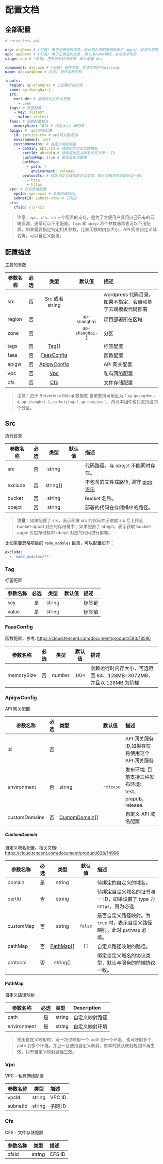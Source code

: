 # 配置文档

## 全部配置

```yml
# serverless.yml

org: orgDemo # (可选) 用于记录组织信息，默认值为您的腾讯云账户 appid，必须为字符串
app: appDemo # (可选) 用于记录组织信息. 默认与name相同，必须为字符串
stage: dev # (可选) 用于区分环境信息，默认值是 dev

component: discuzq # (必选) 组件名称，在该实例中为discuzq
name: discuzqDemo # 必选) 组件实例名称.

inputs:
  region: ap-shanghai # 云函数所在区域
  zone: ap-shanghai-2
  src:
    exclude: # 被排除的文件或目录
      - .env
  tags: # 标签配置
    - key: slstest
      value: slstest
  faas: # 函数配置相关
    memorySize: 1024 # 内存大小，单位MB
  apigw: #  api网关配置
    id: service-xxx # api网关服务ID
    environment: test
    customDomains: # 自定义域名绑定
      - domain: abc.com # 待绑定的自定义的域名
        certId: abcdefg # 待绑定自定义域名的证书唯一 ID
        customMap: true # 是否自定义路径
        pathMap:
          - path: /
            environment: release
        protocols: # 绑定自定义域名的协议类型，默认与服务的前端协议一致。
          - http
          - https
  vpc: # 私有网络配置
    vpcId: vpc-xxxx # 私有网络的Id
    subnetId: subnet-xxxx # 子网ID
  cfs:
    cfsId: cls-xxx
```

> 注意：`vpc`、`cfs`、`db` 三个配置的支持，是为了方便用户复用自己已有的云端资源，通常可以不用配置。`faas` 和 `apigw` 两个参数通常也可以不用配置，如果需要指定特定相关参数，比如函数的内存大小，API 网关自定义域名等，可以自定义配置。

## 配置描述

主要的参数

| 参数名称 | 必选 |            类型             |     默认值      | 描述                                                       |
| -------- | :--: | :-------------------------: | :-------------: | :--------------------------------------------------------- |
| src      |  否  |   [Src](#Src) 或者 string   |                 | wordpress 代码目录，如果不指定，会自动基于云端模板代码部署 |
| region   |  否  |                             |  `ap-shanghai`  | 项目部署所在区域                                           |
| zone     |  否  |                             | `ap-shanghai-2` | 分区                                                       |
| tags     |  否  |        [Tag](#Tag)[]        |                 | 标签配置                                                   |
| faas     |  否  |  [FaasConfig](#FaasConfig)  |                 | 函数配置                                                   |
| apigw    |  否  | [ApigwConfig](#ApigwConfig) |                 | API 网关配置                                               |
| vpc      |  否  |         [Vpc](#Vpc)         |                 | 私有网络配置                                               |
| cfs      |  否  |         [Cfs](#Cfs)         |                 | 文件存储配置                                               |

> 注意：由于 Serverless Mysql 数据库 当前支持可用区为：`ap-guangzhou-4`, `ap-shanghai-2`, `ap-beijing-3`, `ap-nanjing-1`，所以本组件也只支持这四个分区。

## Src

执行目录

| 参数名称 | 必选 |   类型   | 默认值 | 描述                                       |
| -------- | :--: | :------: | :----: | :----------------------------------------- |
| src      |  否  |  string  |        | 代码路径。与 obejct 不能同时存在。         |
| exclude  |  否  | string[] |        | 不包含的文件或路径, 遵守 [glob 语法][glob] |
| bucket   |  否  |  string  |        | bucket 名称。                              |
| obejct   |  否  |  string  |        | 部署的代码在存储桶中的路径。               |

> **注意**：如果配置了 src，表示部署 src 的代码并压缩成 zip 后上传到 bucket-appid 对应的存储桶中；如果配置了 obejct，表示获取 bucket-appid 对应存储桶中 obejct 对应的代码进行部署。

比如需要忽略项目的 `node_modules` 目录，可以配置如下：

```yaml
exclude:
  - 'node_modules/**'
```

### Tag

标签配置

| 参数名称 | 必选 |  类型  | 默认值 | 描述   |
| -------- | :--: | :----: | :----: | :----- |
| key      |  是  | string |        | 标签键 |
| value    |  是  | string |        | 标签值 |

### FaasConfig

函数配置，参考: https://cloud.tencent.com/document/product/583/18586

| 参数名称   | 必选 |  类型  | 默认值 | 描述                                                               |
| ---------- | :--: | :----: | :----: | :----------------------------------------------------------------- |
| memorySize |  否  | number | `1024` | 函数运行时内存大小，可选范围 64、128MB-3072MB，并且以 128MB 为阶梯 |

### ApigwConfig

API 网关配置

| 参数名称      | 必选 | 类型                            | 默认值    | 描述                                                   |
| ------------- | :--: | :------------------------------ | :-------- | :----------------------------------------------------- |
| id            |  否  |                                 |           | API 网关服务 ID,如果存在将使用这个 API 网关服务        |
| environment   |  否  | string                          | `release` | 发布环境. 目前支持三种发布环境: test、prepub、release. |
| customDomains |  否  | [CustomDomain](#CustomDomain)[] |           | 自定义 API 域名配置                                    |

##### CustomDomain

自定义域名配置，相关文档: https://cloud.tencent.com/document/product/628/14906

| 参数名称  | 必选 |         类型          | 默认值  | 描述                                                                        |
| --------- | :--: | :-------------------: | :-----: | :-------------------------------------------------------------------------- |
| domain    |  是  |        string         |         | 待绑定的自定义的域名。                                                      |
| certId    |  否  |        string         |         | 待绑定自定义域名的证书唯一 ID，如果设置了 type 为 `https`，则为必选         |
| customMap |  否  |        string         | `false` | 是否自定义路径映射。为 `true` 时，表示自定义路径映射，此时 `pathMap` 必填。 |
| pathMap   |  否  | [PathMap](#PathMap)[] |  `[]`   | 自定义路径映射的路径。                                                      |
| protocol  |  否  |       string[]        |         | 绑定自定义域名的协议类型，默认与服务的前端协议一致。                        |

#### PathMap

自定义路径映射

| 参数名称    | 必选 | 类型   | Description    |
| ----------- | :--: | :----- | :------------- |
| path        |  是  | string | 自定义映射路径 |
| environment |  是  | string | 自定义映射环境 |

> 使用自定义映射时，可一次仅映射一个 path 到一个环境，也可映射多个 path 到多个环境。并且一旦使用自定义映射，原本的默认映射规则不再生效，只有自定义映射路径生效。

### Vpc

VPC - 私有网络配置

| 参数名称 | 类型   | 描述    |
| -------- | ------ | :------ |
| vpcId    | string | VPC ID  |
| subnetId | string | 子网 ID |

### Cfs

CFS - 文件存储配置

| 参数名称 | 类型   | 描述   |
| -------- | ------ | :----- |
| cfsId    | string | CFS ID |


<!-- links -->

[glob]: https://github.com/isaacs/node-glob
[scf-config]: https://github.com/serverless-components/tencent-scf/tree/master/docs/configure.md
